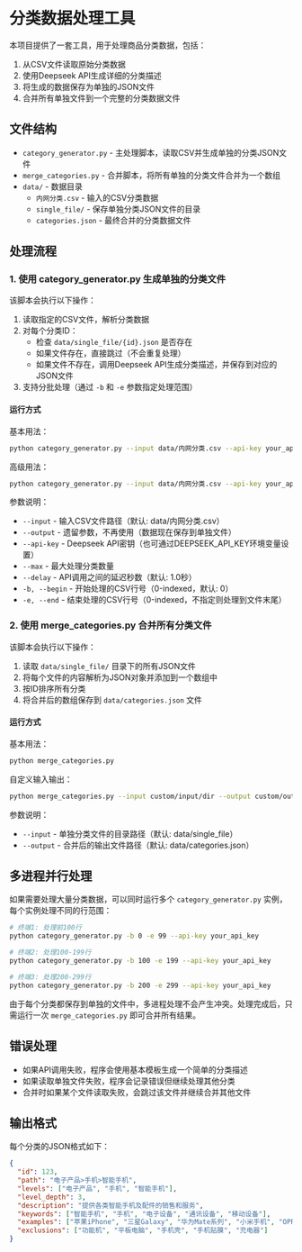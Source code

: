 # 分类数据处理工具

本项目提供了一套工具，用于处理商品分类数据，包括：
1. 从CSV文件读取原始分类数据
2. 使用Deepseek API生成详细的分类描述
3. 将生成的数据保存为单独的JSON文件
4. 合并所有单独文件到一个完整的分类数据文件

## 文件结构

- `category_generator.py` - 主处理脚本，读取CSV并生成单独的分类JSON文件
- `merge_categories.py` - 合并脚本，将所有单独的分类文件合并为一个数组
- `data/` - 数据目录
  - `内网分类.csv` - 输入的CSV分类数据
  - `single_file/` - 保存单独分类JSON文件的目录
  - `categories.json` - 最终合并的分类数据文件

## 处理流程

### 1. 使用 category_generator.py 生成单独的分类文件

该脚本会执行以下操作：
1. 读取指定的CSV文件，解析分类数据
2. 对每个分类ID：
   - 检查 `data/single_file/{id}.json` 是否存在
   - 如果文件存在，直接跳过（不会重复处理）
   - 如果文件不存在，调用Deepseek API生成分类描述，并保存到对应的JSON文件
3. 支持分批处理（通过 `-b` 和 `-e` 参数指定处理范围）

#### 运行方式

基本用法：
```bash
python category_generator.py --input data/内网分类.csv --api-key your_api_key
```

高级用法：
```bash
python category_generator.py --input data/内网分类.csv --api-key your_api_key -b 100 -e 200 --delay 2
```

参数说明：
- `--input` - 输入CSV文件路径（默认: data/内网分类.csv）
- `--output` - 遗留参数，不再使用（数据现在保存到单独文件）
- `--api-key` - Deepseek API密钥（也可通过DEEPSEEK_API_KEY环境变量设置）
- `--max` - 最大处理分类数量
- `--delay` - API调用之间的延迟秒数（默认: 1.0秒）
- `-b, --begin` - 开始处理的CSV行号（0-indexed，默认: 0）
- `-e, --end` - 结束处理的CSV行号（0-indexed，不指定则处理到文件末尾）

### 2. 使用 merge_categories.py 合并所有分类文件

该脚本会执行以下操作：
1. 读取 `data/single_file/` 目录下的所有JSON文件
2. 将每个文件的内容解析为JSON对象并添加到一个数组中
3. 按ID排序所有分类
4. 将合并后的数组保存到 `data/categories.json` 文件

#### 运行方式

基本用法：
```bash
python merge_categories.py
```

自定义输入输出：
```bash
python merge_categories.py --input custom/input/dir --output custom/output/file.json
```

参数说明：
- `--input` - 单独分类文件的目录路径（默认: data/single_file）
- `--output` - 合并后的输出文件路径（默认: data/categories.json）

## 多进程并行处理

如果需要处理大量分类数据，可以同时运行多个 `category_generator.py` 实例，每个实例处理不同的行范围：

```bash
# 终端1: 处理前100行
python category_generator.py -b 0 -e 99 --api-key your_api_key

# 终端2: 处理100-199行
python category_generator.py -b 100 -e 199 --api-key your_api_key

# 终端3: 处理200-299行
python category_generator.py -b 200 -e 299 --api-key your_api_key
```

由于每个分类都保存到单独的文件中，多进程处理不会产生冲突。处理完成后，只需运行一次 `merge_categories.py` 即可合并所有结果。

## 错误处理

- 如果API调用失败，程序会使用基本模板生成一个简单的分类描述
- 如果读取单独文件失败，程序会记录错误但继续处理其他分类
- 合并时如果某个文件读取失败，会跳过该文件并继续合并其他文件

## 输出格式

每个分类的JSON格式如下：
```json
{
  "id": 123,
  "path": "电子产品>手机>智能手机",
  "levels": ["电子产品", "手机", "智能手机"],
  "level_depth": 3,
  "description": "提供各类智能手机及配件的销售和服务",
  "keywords": ["智能手机", "手机", "电子设备", "通讯设备", "移动设备"],
  "examples": ["苹果iPhone", "三星Galaxy", "华为Mate系列", "小米手机", "OPPO手机"],
  "exclusions": ["功能机", "平板电脑", "手机壳", "手机贴膜", "充电器"]
}
```
